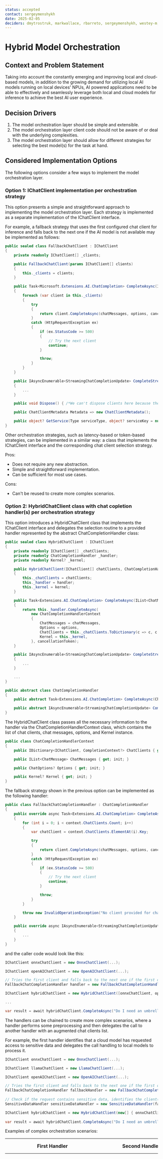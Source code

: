 ```yaml
---
status: accepted
contact: sergeymenshykh
date: 2025-02-05
deciders: dmytrostruk, markwallace, rbarreto, sergeymenshykh, westey-m,
---
```


# Hybrid Model Orchestration

## Context and Problem Statement
Taking into account the constantly emerging and improving local and cloud-based models, in addition to the growing demand for utilizing local AI models running on local devices' NPUs, 
AI powered applications need to be able to effectively and seamlessly leverage both local and cloud models for inference to achieve the best AI user experience.

## Decision Drivers

1. The model orchestration layer should be simple and extensible.
2. The model orchestration layer client code should not be aware of or deal with the underlying complexities.
3. The model orchestration layer should allow for different strategies for selecting the best model(s) for the task at hand.

## Considered Implementation Options

The following options consider a few ways to implement the model orchestration layer.

### Option 1: IChatClient implementation per orchestration strategy

This option presents a simple and straightforward approach to implementing the model orchestration layer. Each strategy is implemented as a separate implementation of the IChatClient interface. 

For example, a fallback strategy that uses the first configured chat client for inference and falls back to the next one if the AI model is not available may be implemented as follows:
```csharp
public sealed class FallbackChatClient : IChatClient
{
    private readonly IChatClient[] _clients;

    public FallbackChatClient(params IChatClient[] clients)
    {
        this._clients = clients;
    }

    public Task<Microsoft.Extensions.AI.ChatCompletion> CompleteAsync(IList<ChatMessage> chatMessages, ChatOptions? options = null, CancellationToken cancellationToken = default)
    {
        foreach (var client in this._clients)
        {
            try
            {
                return client.CompleteAsync(chatMessages, options, cancellationToken);
            }
            catch (HttpRequestException ex)
            {
                if (ex.StatusCode >= 500)
                {
                    // Try the next client
                    continue;
                }

                throw;
            }
        }
    }

    public IAsyncEnumerable<StreamingChatCompletionUpdate> CompleteStreamingAsync(IList<ChatMessage> chatMessages, ChatOptions? options = null, CancellationToken cancellationToken = default)
    {
        ...
    }

    public void Dispose() { /*We can't dispose clients here because they can be used up the stack*/ }

    public ChatClientMetadata Metadata => new ChatClientMetadata();

    public object? GetService(Type serviceType, object? serviceKey = null) => null;
}
```

Other orchestration strategies, such as latency-based or token-based strategies, can be implemented in a similar way: a class that implements the IChatClient interface and the corresponding chat client selection strategy.

Pros:
- Does not require any new abstraction.
- Simple and straightforward implementation.
- Can be sufficient for most use cases.

Cons:
- Can't be reused to create more complex scenarios.


### Option 2: HybridChatClient class with chat copletion handler(s) per orchestration strategy

This option introduces a HybridChatClient class that implements the IChatClient interface and delegates the selection routine to a provided handler represented by the abstract ChatCompletionHandler class:
```csharp
public sealed class HybridChatClient : IChatClient
{
    private readonly IChatClient[] _chatClients;
    private readonly ChatCompletionHandler _handler;
    private readonly Kernel? _kernel;

    public HybridChatClient(IChatClient[] chatClients, ChatCompletionHandler handler, Kernel? kernel = null)
    {
        this._chatClients = chatClients;
        this._handler = handler;
        this._kernel = kernel;
    }

    public Task<Extensions.AI.ChatCompletion> CompleteAsync(IList<ChatMessage> chatMessages, ChatOptions? options = null, CancellationToken cancellationToken = default)
    {
        return this._handler.CompleteAsync(
            new ChatCompletionHandlerContext
            {
                ChatMessages = chatMessages,
                Options = options,
                ChatClients = this._chatClients.ToDictionary(c => c, c => (CompletionContext?)null),
                Kernel = this._kernel,
            }, cancellationToken);
    }

    public IAsyncEnumerable<StreamingChatCompletionUpdate> CompleteStreamingAsync(IList<ChatMessage> chatMessages, ChatOptions? options = null, CancellationToken cancellationToken = default)
    {
        ...
    }

    ...
}

public abstract class ChatCompletionHandler
{
    public abstract Task<Extensions.AI.ChatCompletion> CompleteAsync(ChatCompletionHandlerContext context, CancellationToken cancellationToken = default);

    public abstract IAsyncEnumerable<StreamingChatCompletionUpdate> CompleteStreamingAsync(ChatCompletionHandlerContext context, CancellationToken cancellationToken = default);
}
```

The HybridChatClient class passes all the necessary information to the handler via the ChatCompletionHandlerContext class, which contains the list of chat clients, chat messages, options, and Kernel instance.
```csharp
public class ChatCompletionHandlerContext
{
    public IDictionary<IChatClient, CompletionContext?> ChatClients { get; init; }

    public IList<ChatMessage> ChatMessages { get; init; }

    public ChatOptions? Options { get; init; }

    public Kernel? Kernel { get; init; }
}
```

The fallback strategy shown in the previous option can be implemented as the following handler:
```csharp
public class FallbackChatCompletionHandler : ChatCompletionHandler
{
    public override async Task<Extensions.AI.ChatCompletion> CompleteAsync(ChatCompletionHandlerContext context, CancellationToken cancellationToken = default)
    {
        for (int i = 0; i < context.ChatClients.Count; i++)
        {
            var chatClient = context.ChatClients.ElementAt(i).Key;

            try
            {
                return client.CompleteAsync(chatMessages, options, cancellationToken);
            }
            catch (HttpRequestException ex)
            {
                if (ex.StatusCode >= 500)
                {
                    // Try the next client
                    continue;
                }

                throw;
            }
        }

        throw new InvalidOperationException("No client provided for chat completion.");
    }

    public override async IAsyncEnumerable<StreamingChatCompletionUpdate> CompleteStreamingAsync(ChatCompletionHandlerContext context, CancellationToken cancellationToken = default)
    {
        ...
    }
}
```

and the caller code would look like this:
```csharp
IChatClient onnxChatClient = new OnnxChatClient(...);

IChatClient openAIChatClient = new OpenAIChatClient(...);

// Tries the first client and falls back to the next one if the first one fails
FallbackChatCompletionHandler handler = new FallbackChatCompletionHandler(...);

IChatClient hybridChatClient = new HybridChatClient([onnxChatClient, openAIChatClient], handler);

...

var result = await hybridChatClient.CompleteAsync("Do I need an umbrella?", ...);
```

The handlers can be chained to create more complex scenarios, where a handler performs some preprocessing and then delegates the call to another handler with an augmented chat clients list. 

For example, the first handler identifies that a cloud model has requested access to sensitive data and delegates the call handling to local models to process it.

```csharp
IChatClient onnxChatClient = new OnnxChatClient(...);

IChatClient llamaChatClient = new LlamaChatClient(...);

IChatClient openAIChatClient = new OpenAIChatClient(...);

// Tries the first client and falls back to the next one if the first one fails
FallbackChatCompletionHandler fallbackHandler = new FallbackChatCompletionHandler(...);
  
// Check if the request contains sensitive data, identifies the client(s) allowed to work with the sensitive data, and delegates the call handling to the next handler.
SensitiveDataHandler sensitiveDataHandler = new SensitiveDataHandler(fallbackHandler);

IChatClient hybridChatClient = new HybridChatClient(new[] { onnxChatClient, llamaChatClient, openAIChatClient }, sensitiveDataHandler);
  
var result = await hybridChatClient.CompleteAsync("Do I need an umbrella?", ...);
```

Examples of complex orchestration scenarios:

| First Handler                         | Second Handler                 | Scenario Description                                                      |    
|---------------------------------------|--------------------------------|---------------------------------------------------------------------------|    
| InputTokenThresholdEvaluationHandler  | FastestChatCompletionHandler   | Identifies models based on the prompt's input token size and each model's min/max token capacity, then returns the fastest model's response. |
| InputTokenThresholdEvaluationHandler  | RelevancyChatCompletionHandler | Identifies models based on the prompt's input token size and each model's min/max token capacity, then returns the most relevant response. |
| InputTokenThresholdEvaluationHandler  | FallbackChatCompletionHandler  | Identifies models based on the prompt's input token size and each model's min/max token capacity, then returns the first available model's response. |
| SensitiveDataRoutingHandler           | FastestChatCompletionHandler   | Identifies models based on data sensitivity, then returns the fastest model's response. |
| SensitiveDataRoutingHandler           | RelevancyChatCompletionHandler | Identifies models based on data sensitivity, then returns the most relevant response. |
| SensitiveDataRoutingHandler           | FallbackChatCompletionHandler  | Identifies models based on data sensitivity, then returns the first available model's response. |

Pros:
- Allows reusing same handlers to create various composite orchestration strategies.

Cons:
- Requires new abstractions and components than the previous option: context classes and code for handling the next handler.

<br/>

POC demonstrating this option can be found [here](https://github.com/microsoft/semantic-kernel/pull/10412).

## Decision Outcome

Chosen option: Option 1 because it does not require any new abstraction; its simplicity and straightforwardness are sufficient for most use cases. 
Option 2 can be considered in the future if more complex orchestration scenarios are required.